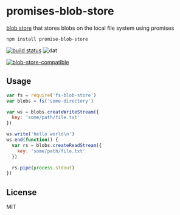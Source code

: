 # promises-blob-store

[blob store](https://github.com/maxogden/abstract-blob-store) that stores blobs on the local file system using promises

```
npm install promise-blob-store
```

[![build status](http://img.shields.io/travis/mafintosh/fs-blob-store.svg?style=flat)](http://travis-ci.org/mafintosh/fs-blob-store)
![dat](http://img.shields.io/badge/Development%20sponsored%20by-dat-green.svg?style=flat)

[![blob-store-compatible](https://raw.githubusercontent.com/maxogden/abstract-blob-store/master/badge.png)](https://github.com/maxogden/abstract-blob-store)

## Usage

``` js
var fs = require('fs-blob-store')
var blobs = fs('some-directory')

var ws = blobs.createWriteStream({
  key: 'some/path/file.txt'
})

ws.write('hello world\n')
ws.end(function() {
  var rs = blobs.createReadStream({
    key: 'some/path/file.txt'
  })

  rs.pipe(process.stdout)
})
```

## License

MIT
